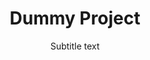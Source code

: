 ---
displayOrder: 10
projectType: "ux"
title: "Dummy Project"
subtitle: "Subtitle text"
description: "Description text"
thumb: "project-cover.jpg"
hero:
  file: "project-cover.jpg"
  alt: "alt"
  title: "hero title"
  caption: "hero caption"
heroOrientation: "vertical"
color: "#050505"
sections:
  - type: "gallery"
    subtitle: "Subtitle text"
    items:
      - description: "item description"
        image:
          file: "project-cover.jpg"
          alt: "image alt"
          title: "image title"
          caption: "image caption"
  - type: "key-image"
    subtitle: "image section"
    image:
      file: "project-cover.jpg"
      alt: "image alt"
      title: "image title"
      caption: "image caption"
  - type: "two-column"
    subtitle: "Two col"
    description: "description"
    variant: "left"
---
